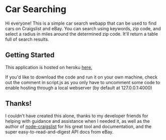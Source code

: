 # Car Searching

Hi everyone! This is a simple car search webapp that can be used to find cars on Craigslist and eBay. You can search using keywords, zip code, and select a radius in miles around the determined zip code. It'll return a table full of search results.

## Getting Started

This application is hosted on heroku [here.](http:http://carsearching.herokuapp.com)

If you'd like to download the code and run it on your own machine, check out the comment in script.js as you only have to uncomment some code to enable hosting through a local webserver (by default at 127.0.0.1:4000)

## Thanks!

I couldn't have created this alone, thanks to my developer friends for helping with guidance and assistance when I needed it, as well as the author of [node-craigslist](https://www.npmjs.com/package/node-craigslist) for his great tool and documentation, and the super easy-to-read-and-digest API docs from eBay.
 
